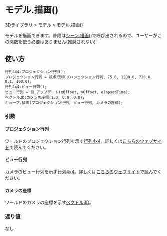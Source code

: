 # モデル.描画()

[3Dライブラリ](/lib/3d/3d) > [モデル](/lib/3d/model) > モデル.描画()

モデルを描画できます。普段は[シーン.描画()](/lib/3d/draw)で呼び出されるので、ユーザーがこの関数を使う必要はありません(推奨されない).

## 使い方

```
行列4x4:プロジェクション行列();
プロジェクション行列 = 視点行列(プロジェクション行列, 75.0, 1280.0, 720.0, 0.1, 100.0);
行列4x4:ビュー行列();
ビュー行列 = 目.アップデート(xOffset, yOffset, elapsedTime);
ベクトル3D:カメラの座標(1.0, 0.0, 0.0);
キューブ.描画(プロジェクション行列, ビュー行列, カメラの座標);
```

### 引数

#### プロジェクション行列

ワールドのプロジェクション行列を示す[行列4x4](/lib/3d/matrix4x4)。詳しくは[こちらのウェブサイト](http://www.sousakuba.com/Programming/d3d_camera.html)で読んでください。

#### ビュー行列

カメラのビュー行列を示す[行列4x4](/lib/3d/matrix4x4)。詳しくは[こちらのウェブサイト](http://www.sousakuba.com/Programming/d3d_camera.html)で読んでください。

#### カメラの座標

ワールドのカメラの座標を示す[ベクトル3D](/lib/math/vec3)。

### 返り値

なし